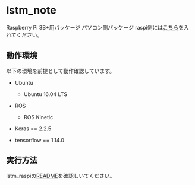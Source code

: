 # lstm_note

Raspberry Pi 3B+用パッケージ パソコン側パッケージ
raspi側には[こちら](https://github.com/shotasoyama/lstm_raspi)を入れてください。

## 動作環境

以下の環境を前提として動作確認しています。

* Ubuntu
  * Ubuntu 16.04 LTS
* ROS
  * ROS Kinetic

* Keras == 2.2.5
* tensorflow == 1.14.0

## 実行方法

lstm_raspiの[README](https://github.com/shotasoyama/lstm_raspi/blob/master/README.md)を確認しいてください。
